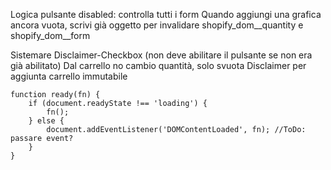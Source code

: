 Logica pulsante disabled: controlla tutti i form
Quando aggiungi una grafica ancora vuota, scrivi già oggetto per invalidare
shopify_dom__quantity e shopify_dom__form

Sistemare Disclaimer-Checkbox (non deve abilitare il pulsante se non era già abilitato)
Dal carrello no cambio quantità, solo svuota
Disclaimer per aggiunta carrello immutabile


    function ready(fn) {
        if (document.readyState !== 'loading') {
            fn();
        } else {
            document.addEventListener('DOMContentLoaded', fn); //ToDo: passare event?
        }
    }